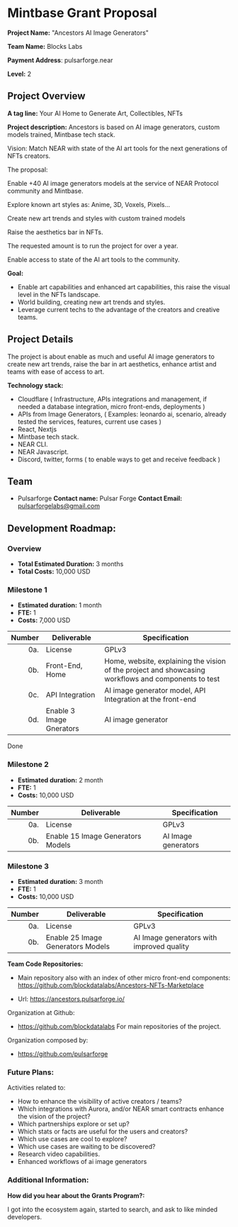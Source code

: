 # Mintbase Grant Proposal

**Project Name:** "Ancestors AI Image Generators"

**Team Name:** Blocks Labs 

**Payment Address**: pulsarforge.near

**Level:** 2


## Project Overview 

**A tag line:** Your AI Home to Generate Art, Collectibles, NFTs

**Project description:**
Ancestors is based on AI image generators, custom models trained, Mintbase tech stack.

Vision: Match NEAR with state of the AI art tools for the next generations of NFTs creators.

The proposal:

Enable +40 AI image generators models at the service of NEAR Protocol community and Mintbase.

Explore known art styles as: Anime, 3D, Voxels, Pixels...

Create new art trends and styles with custom trained models

Raise the aesthetics bar in NFTs.

The requested amount is to run the project for over a year.

Enable access to state of the AI art tools to the community.

**Goal:**
- Enable art capabilities and enhanced art capabilities, this raise the visual level in the NFTs landscape.
- World building, creating new art trends and styles.
- Leverage current techs to the advantage of the creators and creative teams.

## Project Details
The project is about enable as much and useful AI image generators to create new art trends, raise the bar in art aesthetics, enhance artist and teams with ease of access to art.

**Technology stack:**
- Cloudflare ( Infrastructure, APIs integrations and management, if needed a database integration, micro front-ends, deployments )
- APIs from Image Generators, ( Examples: leonardo ai, scenario, already tested the services, features, current use cases )
- React, Nextjs
- Mintbase tech stack.
- NEAR CLI.
- NEAR Javascript.
- Discord, twitter, forms ( to enable ways to get and receive feedback )


## Team

- Pulsarforge
**Contact name:** Pulsar Forge
**Contact Email:** pulsarforgelabs@gmail.com

## Development Roadmap:
### Overview

-  **Total Estimated Duration:** 3 months
-  **Total Costs:** 10,000 USD

### Milestone 1
- **Estimated duration:** 1 month
- **FTE:**  1
- **Costs:** 7,000 USD

| Number | Deliverable | Specification |
| -----: | ----------- | ------------- |
| 0a. | License | GPLv3 |
| 0b. | Front-End, Home | Home, website, explaining the vision of the project and showcasing workflows and components to test |
| 0c. | API Integration | AI image generator model, API Integration at the front-end |
| 0d. | Enable 3 Image Gnerators | AI image generator |

Done

### Milestone 2 
- **Estimated duration:** 2 month
- **FTE:**  1
- **Costs:** 10,000 USD

| Number | Deliverable | Specification |
| -----: | ----------- | ------------- |
| 0a. | License | GPLv3 |
| 0b. | Enable 15 Image Generators Models | AI Image generators |


### Milestone 3 
- **Estimated duration:** 3 month
- **FTE:**  1
- **Costs:** 10,000 USD

| Number | Deliverable | Specification |
| -----: | ----------- | ------------- |
| 0a. | License | GPLv3 |
| 0b. | Enable 25 Image Generators Models  | AI Image generators with improved quality |

**Team Code Repositories:**

- Main repository also with an index of other micro front-end components:
https://github.com/blockdatalabs/Ancestors-NFTs-Marketplace

- Url:
https://ancestors.pulsarforge.io/

Organization at Github:
- https://github.com/blockdatalabs
For main repositories of the project.

Organization composed by:
- https://github.com/pulsarforge

### Future Plans:

Activities related to: 
- How to enhance the visibility of active creators / teams?
- Which integrations with Aurora, and/or NEAR smart contracts enhance the vision of the project?
- Which partnerships explore or set up?
- Which stats or facts are useful for the users and creators?
- Which use cases are cool to explore?
- Which use cases are waiting to be discovered?
- Research video capabilities.
- Enhanced workflows of ai image generators

### Additional Information:

**How did you hear about the Grants Program?:**

I got into the ecosystem again, started to search, and ask to like minded developers.

